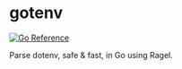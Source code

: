 gotenv
=======

[![Go Reference](https://pkg.go.dev/badge/github.com/wkhere/gotenv.svg)](https://pkg.go.dev/github.com/wkhere/gotenv)

Parse dotenv, safe & fast, in Go using Ragel.
